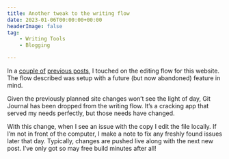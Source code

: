```yaml
---
title: Another tweak to the writing flow
date: 2023-01-06T00:00:00+00:00
headerImage: false
tag: 
    - Writing Tools
    - Blogging

---
```


In a [couple of](https://tonyedwardspz.co.uk/blog/low-friction-writing-flow/) [previous posts](https://tonyedwardspz.co.uk/blog/updating-the-low-friction-flow/), I touched on the editing flow for this website. The flow described was setup with a future (but now abandoned) feature in mind. 

Given the previously planned site changes won’t see the light of day, Git Journal has been dropped from the writing flow. It’s a cracking app that served my needs perfectly, but those needs have changed.

With this change, when I see an issue with the copy I edit the file locally. If I’m not in front of the computer, I make a note to fix any freshly found issues later that day. Typically, changes are pushed live along with the next new post. I’ve only got so may free build minutes after all!
